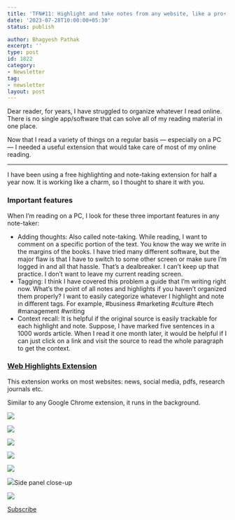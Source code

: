 ```yaml
---
title: 'TFN#11: Highlight and take notes from any website, like a pro⚡'
date: '2023-07-28T10:00:00+05:30'
status: publish

author: Bhagyesh Pathak
excerpt: ''
type: post
id: 1822
category:
- Newsletter
tag:
- newsletter
layout: post
---
```


Dear reader, for years, I have struggled to organize whatever I read online. There is no single app/software that can solve all of my reading material in one place.

Now that I read a variety of things on a regular basis — especially on a PC — I needed a useful extension that would take care of most of my online reading.

---

I have been using a free highlighting and note-taking extension for half a year now. It is working like a charm, so I thought to share it with you.

### Important features

When I’m reading on a PC, I look for these three important features in any note-taker:

- Adding thoughts: Also called note-taking. While reading, I want to comment on a specific portion of the text. You know the way we write in the margins of the books. I have tried many different software, but the major flaw is that I have to switch to some other screen or make sure I’m logged in and all that hassle. That’s a dealbreaker. I can’t keep up that practice. I don’t want to leave my current reading screen.
- Tagging: I think I have covered this problem a guide that I’m writing right now. What’s the point of all notes and highlights if you haven’t organized them properly? I want to easily categorize whatever I highlight and note in different tags. For example, #business #marketing #culture #tech #management #writing
- Context recall: It is helpful if the original source is easily trackable for each highlight and note. Suppose, I have marked five sentences in a 1000 words article. When I read it one month later, it would be helpful if I can just click on a link and visit the source to read the whole paragraph to get the context.

### [Web Highlights Extension](https://chrome.google.com/webstore/detail/web-highlights-pdf-web-hi/hldjnlbobkdkghfidgoecgmklcemanhm)

This extension works on most websites: news, social media, pdfs, research journals etc.

Similar to any Google Chrome extension, it runs in the background.

![](https://i0.wp.com/bhagyeshpathak.com/wp-content/uploads/2023/07/image-0.png?resize=434%2C144&ssl=1)

![](https://i0.wp.com/bhagyeshpathak.com/wp-content/uploads/2023/07/image-1_.jpg?resize=298%2C430&ssl=1)

![](https://i0.wp.com/bhagyeshpathak.com/wp-content/uploads/2023/07/Video-1.gif?resize=1024%2C576&ssl=1)

![](https://i0.wp.com/bhagyeshpathak.com/wp-content/uploads/2023/07/image-3.jpg?resize=719%2C47&ssl=1)

![](https://i0.wp.com/bhagyeshpathak.com/wp-content/uploads/2023/07/image-4.png?resize=608%2C303&ssl=1)

![](https://i0.wp.com/bhagyeshpathak.com/wp-content/uploads/2023/07/image-5.png?resize=319%2C425&ssl=1)Side panel close-up

![](https://i0.wp.com/bhagyeshpathak.com/wp-content/uploads/2023/07/image-6.jpg?resize=388%2C264&ssl=1)

[Subscribe](https://sisyphus-notes.ck.page/8a143eebbc)